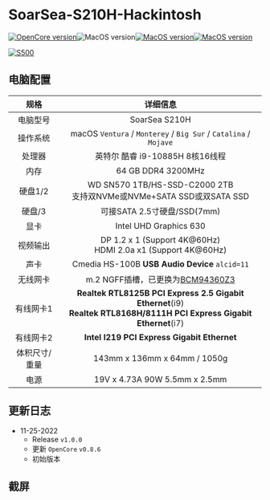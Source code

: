 # SoarSea-S210H-Hackintosh

[![OpenCore version](https://img.shields.io/badge/OpenCore-0.8.6-informational.svg)](https://github.com/acidanthera/OpenCorePkg)![MacOS version](https://img.shields.io/badge/Ventura-13.0.1-informational.svg)[![MacOS version](https://img.shields.io/badge/Monterey-12.6%2021G115-informational.svg)](https://www.apple.com/macos)[![MacOS version](https://img.shields.io/badge/Bigsur-11.7%2020G817-informational.svg)](https://www.apple.com/macos)

[![S500](../morefine-S500-Hackintosh/ScreenShots/S5003.png)](https://hackintosher.taobao.com)

## 电脑配置

|     规格      |                           详细信息                           |
| :-----------: | :----------------------------------------------------------: |
|   电脑型号    |                        SoarSea S210H                         |
|   操作系统    | macOS `Ventura` /  `Monterey` / `Big Sur` / `Catalina` / `Mojave` |
|    处理器     |               英特尔 酷睿 i9-10885H 8核16线程                |
|     内存      |                      64 GB DDR4 3200MHz                      |
|    硬盘1/2    | WD SN570 1TB/HS-SSD-C2000 2TB<br />支持双NVMe或NVMe+SATA SSD或双SATA SSD |
|    硬盘/3     |                 可接SATA 2.5寸硬盘/SSD(7mm)                  |
|     显卡      |                    Intel UHD Graphics 630                    |
|   视频输出    | DP 1.2 x 1 (Support 4K@60Hz)<br />HDMI 2.0a x1 (Support 4K@60Hz) |
|     声卡      |        Cmedia HS-100B **USB Audio Device** `alcid=11`        |
|   无线网卡    | m.2 NGFF插槽，已更换为[BCM94360Z3](https://blog.daliansky.net/uploads/WeChatandShop.png) |
|   有线网卡1   | **Realtek RTL8125B PCI Express 2.5 Gigabit Ethernet**(i9)<br />**Realtek RTL8168H/8111H PCI Express Gigabit Ethernet**(i7) |
|   有线网卡2   |         **Intel I219 PCI Express Gigabit Ethernet**          |
| 体积尺寸/重量 |                 143mm x 136mm x 64mm / 1050g                 |
|     电源      |                19V x 4.73A 90W 5.5mm x 2.5mm                 |

## 更新日志

- 11-25-2022
  - Release `v1.0.0`
  - 更新 `OpenCore` `v0.8.6`
  - 初始版本

## 截屏





